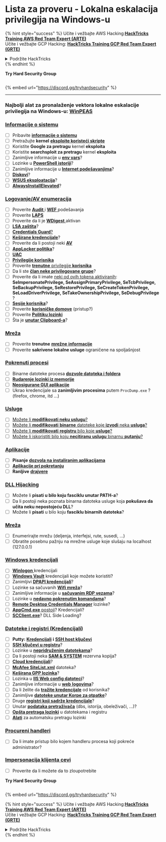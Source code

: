 # Lista za proveru - Lokalna eskalacija privilegija na Windows-u

{% hint style="success" %}
Učite i vežbajte AWS Hacking:<img src="/.gitbook/assets/arte.png" alt="" data-size="line">[**HackTricks Training AWS Red Team Expert (ARTE)**](https://training.hacktricks.xyz/courses/arte)<img src="/.gitbook/assets/arte.png" alt="" data-size="line">\
Učite i vežbajte GCP Hacking: <img src="/.gitbook/assets/grte.png" alt="" data-size="line">[**HackTricks Training GCP Red Team Expert (GRTE)**<img src="/.gitbook/assets/grte.png" alt="" data-size="line">](https://training.hacktricks.xyz/courses/grte)

<details>

<summary>Podržite HackTricks</summary>

* Proverite [**planove pretplate**](https://github.com/sponsors/carlospolop)!
* **Pridružite se** 💬 [**Discord grupi**](https://discord.gg/hRep4RUj7f) ili [**telegram grupi**](https://t.me/peass) ili **pratite** nas na **Twitter-u** 🐦 [**@hacktricks\_live**](https://twitter.com/hacktricks\_live)**.**
* **Podelite hakerske trikove slanjem PR-ova na** [**HackTricks**](https://github.com/carlospolop/hacktricks) i [**HackTricks Cloud**](https://github.com/carlospolop/hacktricks-cloud) github repozitorijume.

</details>
{% endhint %}

**Try Hard Security Group**

<figure><img src="../.gitbook/assets/telegram-cloud-document-1-5159108904864449420.jpg" alt=""><figcaption></figcaption></figure>

{% embed url="https://discord.gg/tryhardsecurity" %}

***

### **Najbolji alat za pronalaženje vektora lokalne eskalacije privilegija na Windows-u:** [**WinPEAS**](https://github.com/carlospolop/privilege-escalation-awesome-scripts-suite/tree/master/winPEAS)

### [Informacije o sistemu](windows-local-privilege-escalation/#system-info)

* [ ] Pribavite [**informacije o sistemu**](windows-local-privilege-escalation/#system-info)
* [ ] Pretražujte **kernel** [**eksploite koristeći skripte**](windows-local-privilege-escalation/#version-exploits)
* [ ] Koristite **Google za pretragu** kernel **eksploita**
* [ ] Koristite **searchsploit za pretragu** kernel **eksploita**
* [ ] Zanimljive informacije u [**env vars**](windows-local-privilege-escalation/#environment)?
* [ ] Lozinke u [**PowerShell istoriji**](windows-local-privilege-escalation/#powershell-history)?
* [ ] Zanimljive informacije u [**Internet podešavanjima**](windows-local-privilege-escalation/#internet-settings)?
* [ ] [**Diskovi**](windows-local-privilege-escalation/#drives)?
* [ ] [**WSUS eksploatacija**](windows-local-privilege-escalation/#wsus)?
* [ ] [**AlwaysInstallElevated**](windows-local-privilege-escalation/#alwaysinstallelevated)?

### [Logovanje/AV enumeracija](windows-local-privilege-escalation/#enumeration)

* [ ] Proverite [**Audit** ](windows-local-privilege-escalation/#audit-settings) i [**WEF** ](windows-local-privilege-escalation/#wef) podešavanja
* [ ] Proverite [**LAPS**](windows-local-privilege-escalation/#laps)
* [ ] Proverite da li je [**WDigest** ](windows-local-privilege-escalation/#wdigest) aktivan
* [ ] [**LSA zaštita**](windows-local-privilege-escalation/#lsa-protection)?
* [ ] [**Credentials Guard**](windows-local-privilege-escalation/#credentials-guard)[?](windows-local-privilege-escalation/#cached-credentials)
* [ ] [**Keširane kredencijale**](windows-local-privilege-escalation/#cached-credentials)?
* [ ] Proverite da li postoji neki [**AV**](https://github.com/carlospolop/hacktricks/blob/master/windows-hardening/windows-av-bypass/README.md)
* [ ] [**AppLocker politika**](https://github.com/carlospolop/hacktricks/blob/master/windows-hardening/authentication-credentials-uac-and-efs/README.md#applocker-policy)?
* [ ] [**UAC**](https://github.com/carlospolop/hacktricks/blob/master/windows-hardening/authentication-credentials-uac-and-efs/uac-user-account-control/README.md)
* [ ] [**Privilegije korisnika**](windows-local-privilege-escalation/#users-and-groups)
* [ ] Proverite [**trenutne** privilegije **korisnika**](windows-local-privilege-escalation/#users-and-groups)
* [ ] Da li ste [**član neke privilegovane grupe**](windows-local-privilege-escalation/#privileged-groups)?
* [ ] Proverite da li imate [neki od ovih tokena aktiviranih](windows-local-privilege-escalation/#token-manipulation): **SeImpersonatePrivilege, SeAssignPrimaryPrivilege, SeTcbPrivilege, SeBackupPrivilege, SeRestorePrivilege, SeCreateTokenPrivilege, SeLoadDriverPrivilege, SeTakeOwnershipPrivilege, SeDebugPrivilege** ?
* [ ] [**Sesije korisnika**](windows-local-privilege-escalation/#logged-users-sessions)?
* [ ] Proverite [**korisničke domove**](windows-local-privilege-escalation/#home-folders) (pristup?)
* [ ] Proverite [**Politiku lozinki**](windows-local-privilege-escalation/#password-policy)
* [ ] Šta je [**unutar Clipboard-a**](windows-local-privilege-escalation/#get-the-content-of-the-clipboard)?

### [Mreža](windows-local-privilege-escalation/#network)

* [ ] Proverite **trenutne** [**mrežne** **informacije**](windows-local-privilege-escalation/#network)
* [ ] Proverite **sakrivene lokalne usluge** ograničene na spoljašnjost

### [Pokrenuti procesi](windows-local-privilege-escalation/#running-processes)

* [ ] Binarne datoteke procesa [**dozvole datoteka i foldera**](windows-local-privilege-escalation/#file-and-folder-permissions)
* [ ] [**Rudarenje lozinki iz memorije**](windows-local-privilege-escalation/#memory-password-mining)
* [ ] [**Neosigurane GUI aplikacije**](windows-local-privilege-escalation/#insecure-gui-apps)
* [ ] Ukrao kredencijale sa **zanimljivim procesima** putem `ProcDump.exe` ? (firefox, chrome, itd ...)

### [Usluge](windows-local-privilege-escalation/#services)

* [ ] [Možete li **modifikovati neku uslugu**?](windows-local-privilege-escalation/#permissions)
* [ ] [Možete li **modifikovati** **binarne** datoteke koje **izvodi** neka **usluga**?](windows-local-privilege-escalation/#modify-service-binary-path)
* [ ] [Možete li **modifikovati** **registru** bilo koje **usluge**?](windows-local-privilege-escalation/#services-registry-modify-permissions)
* [ ] [Možete li iskoristiti bilo koju **necitiranu uslugu** binarnu **putanju**?](windows-local-privilege-escalation/#unquoted-service-paths)

### [**Aplikacije**](windows-local-privilege-escalation/#applications)

* [ ] **Pisanje** [**dozvola na instaliranim aplikacijama**](windows-local-privilege-escalation/#write-permissions)
* [ ] [**Aplikacije pri pokretanju**](windows-local-privilege-escalation/#run-at-startup)
* [ ] **Ranljive** [**drajvere**](windows-local-privilege-escalation/#drivers)

### [DLL Hijacking](windows-local-privilege-escalation/#path-dll-hijacking)

* [ ] Možete li **pisati u bilo koju fasciklu unutar PATH-a**?
* [ ] Da li postoji neka poznata binarna datoteka usluge koja **pokušava da učita neku nepostojeću DLL**?
* [ ] Možete li **pisati** u bilo koju **fasciklu binarnih datoteka**?

### [Mreža](windows-local-privilege-escalation/#network)

* [ ] Enumerirajte mrežu (deljenja, interfejsi, rute, susedi, ...)
* [ ] Obratite posebnu pažnju na mrežne usluge koje slušaju na localhost (127.0.0.1)

### [Windows kredencijali](windows-local-privilege-escalation/#windows-credentials)

* [ ] [**Winlogon** ](windows-local-privilege-escalation/#winlogon-credentials) kredencijali
* [ ] [**Windows Vault**](windows-local-privilege-escalation/#credentials-manager-windows-vault) kredencijali koje možete koristiti?
* [ ] Zanimljivi [**DPAPI kredencijali**](windows-local-privilege-escalation/#dpapi)?
* [ ] Lozinke sa sačuvanih [**Wifi mreža**](windows-local-privilege-escalation/#wifi)?
* [ ] Zanimljive informacije u [**sačuvanim RDP vezama**](windows-local-privilege-escalation/#saved-rdp-connections)?
* [ ] Lozinke u [**nedavno pokrenutim komandama**](windows-local-privilege-escalation/#recently-run-commands)?
* [ ] [**Remote Desktop Credentials Manager**](windows-local-privilege-escalation/#remote-desktop-credential-manager) lozinke?
* [ ] [**AppCmd.exe** postoji](windows-local-privilege-escalation/#appcmd-exe)? Kredencijali?
* [ ] [**SCClient.exe**](windows-local-privilege-escalation/#scclient-sccm)? DLL Side Loading?

### [Datoteke i registri (Kredencijali)](windows-local-privilege-escalation/#files-and-registry-credentials)

* [ ] **Putty:** [**Kredencijali**](windows-local-privilege-escalation/#putty-creds) **i** [**SSH host ključevi**](windows-local-privilege-escalation/#putty-ssh-host-keys)
* [ ] [**SSH ključevi u registru**](windows-local-privilege-escalation/#ssh-keys-in-registry)?
* [ ] Lozinke u [**nepridruženim datotekama**](windows-local-privilege-escalation/#unattended-files)?
* [ ] Da li postoji neka [**SAM & SYSTEM**](windows-local-privilege-escalation/#sam-and-system-backups) rezervna kopija?
* [ ] [**Cloud kredencijali**](windows-local-privilege-escalation/#cloud-credentials)?
* [ ] [**McAfee SiteList.xml**](windows-local-privilege-escalation/#mcafee-sitelist.xml) datoteka?
* [ ] [**Keširana GPP lozinka**](windows-local-privilege-escalation/#cached-gpp-pasword)?
* [ ] Lozinka u [**IIS Web config datoteci**](windows-local-privilege-escalation/#iis-web-config)?
* [ ] Zanimljive informacije u [**web** **logovima**](windows-local-privilege-escalation/#logs)?
* [ ] Da li želite da [**tražite kredencijale**](windows-local-privilege-escalation/#ask-for-credentials) od korisnika?
* [ ] Zanimljive [**datoteke unutar Korpe za otpatke**](windows-local-privilege-escalation/#credentials-in-the-recyclebin)?
* [ ] Druge [**registri koji sadrže kredencijale**](windows-local-privilege-escalation/#inside-the-registry)?
* [ ] Unutar [**podataka pretraživača**](windows-local-privilege-escalation/#browsers-history) (dbs, istorija, obeleživači, ...)?
* [ ] [**Opšta pretraga lozinki**](windows-local-privilege-escalation/#generic-password-search-in-files-and-registry) u datotekama i registru
* [ ] [**Alati**](windows-local-privilege-escalation/#tools-that-search-for-passwords) za automatsku pretragu lozinki

### [Procureni handleri](windows-local-privilege-escalation/#leaked-handlers)

* [ ] Da li imate pristup bilo kojem handleru procesa koji pokreće administrator?

### [Impersonacija klijenta cevi](windows-local-privilege-escalation/#named-pipe-client-impersonation)

* [ ] Proverite da li možete da to zloupotrebite

**Try Hard Security Group**

<figure><img src="../.gitbook/assets/telegram-cloud-document-1-5159108904864449420.jpg" alt=""><figcaption></figcaption></figure>

{% embed url="https://discord.gg/tryhardsecurity" %}

{% hint style="success" %}
Učite i vežbajte AWS Hacking:<img src="/.gitbook/assets/arte.png" alt="" data-size="line">[**HackTricks Training AWS Red Team Expert (ARTE)**](https://training.hacktricks.xyz/courses/arte)<img src="/.gitbook/assets/arte.png" alt="" data-size="line">\
Učite i vežbajte GCP Hacking: <img src="/.gitbook/assets/grte.png" alt="" data-size="line">[**HackTricks Training GCP Red Team Expert (GRTE)**<img src="/.gitbook/assets/grte.png" alt="" data-size="line">](https://training.hacktricks.xyz/courses/grte)

<details>

<summary>Podržite HackTricks</summary>

* Proverite [**planove pretplate**](https://github.com/sponsors/carlospolop)!
* **Pridružite se** 💬 [**Discord grupi**](https://discord.gg/hRep4RUj7f) ili [**telegram grupi**](https://t.me/peass) ili **pratite** nas na **Twitter-u** 🐦 [**@hacktricks\_live**](https://twitter.com/hacktricks\_live)**.**
* **Podelite hakerske trikove slanjem PR-ova na** [**HackTricks**](https://github.com/carlospolop/hacktricks) i [**HackTricks Cloud**](https://github.com/carlospolop/hacktricks-cloud) github repozitorijume.

</details>
{% endhint %}
